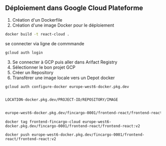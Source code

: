 ## Déploiement dans Google Cloud Plateforme

1. Création d'un Dockerfile
2. Création d'une image Docker pour le déploiement

```bash
docker build -t react-cloud .
```

se connecter via ligne de commmande

```bash
gcloud auth login
```

3. Se connecter à GCP puis aller dans Arifact Registry
4. Sélectionner le bon projet GCP
5. Créer un Repository
6. Transférer une image locale vers un Depot docker

```bash
gcloud auth configure-docker europe-west6-docker.pkg.dev
```

```bash

LOCATION-docker.pkg.dev/PROJECT-ID/REPOSITORY/IMAGE

```

```bash

europe-west6-docker.pkg.dev/fincargo-0001/frontend-react/frontend-react:v1

```

```
docker tag frontend-fincargo-cloud europe-west6-docker.pkg.dev/fincargo-0001/frontend-react/frontend-react:v2
```

```
docker push europe-west6-docker.pkg.dev/fincargo-0001/frontend-react/frontend-react:v2
```
